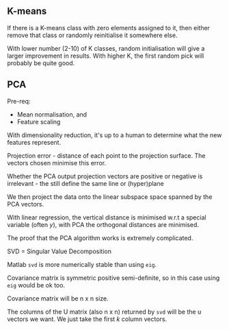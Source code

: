 ## K-means

If there is a K-means class with zero elements assigned to it, then either remove that class or randomly reinitialise it somewhere else.

With lower number (2-10) of K classes, random initialisation will give a larger improvement in results. With higher K, the first random pick will probably be quite good.

## PCA

Pre-req:

* Mean normalisation, and
* Feature scaling

With dimensionality reduction, it's up to a human to determine what the new features represent.

Projection error - distance of each point to the projection surface. The vectors chosen minimise this error.

Whether the PCA output projection vectors are positive or negative is irrelevant - the still define the same line or (hyper)plane

We then project the data onto the linear subspace space spanned by the PCA vectors.

With linear regression, the vertical distance is minimised w.r.t a special variable (often $y$), with PCA the orthogonal distances are minimised.

The proof that the PCA algorithm works is extremely complicated.

SVD = Singular Value Decomposition

Matlab `svd` is more numerically stable than using `eig`.

Covariance matrix is symmetric positive semi-definite, so in this case using `eig` would be ok too.

Covariance matrix will be n x n size.

The columns of the U matrix (also n x n) returned by `svd` will be the u vectors we want. We just take the first $k$ column vectors.
